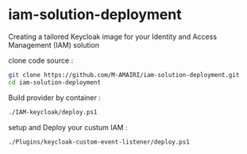 # iam-solution-deployment
Creating a tailored Keycloak image for your Identity and Access Management (IAM) solution

clone code source :

```sh
git clone https://github.com/M-AMAIRI/iam-solution-deployment.git
cd iam-solution-deployment
```

Build provider by container :

```sh
./IAM-keycloak/deploy.ps1
```


setup and Deploy your custum IAM : 
```sh
./Plugins/keycloak-custom-event-listener/deploy.ps1
```

